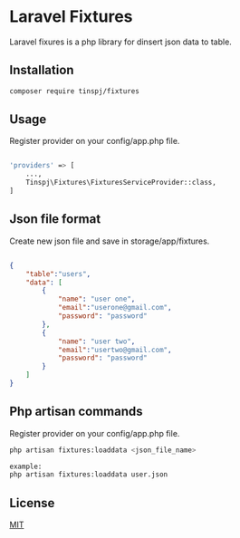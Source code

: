 
# Laravel Fixtures

Laravel fixures is a php library for dinsert json data to table.

## Installation


```bash
composer require tinspj/fixtures
```

## Usage

Register provider on your config/app.php file.

```bash

'providers' => [
    ...,
    Tinspj\Fixtures\FixturesServiceProvider::class,
]
```

## Json file format

Create new json file and save in storage/app/fixtures.

```json

{
    "table":"users",
    "data": [
        {
            "name": "user one",
            "email":"userone@gmail.com",
            "password": "password"
        },
        {
            "name": "user two",
            "email":"usertwo@gmail.com",
            "password": "password"
        }
    ]
}

```

## Php artisan commands

Register provider on your config/app.php file.

```bash
php artisan fixtures:loaddata <json_file_name>

example:
php artisan fixtures:loaddata user.json

```




## License
[MIT](https://choosealicense.com/licenses/mit/)